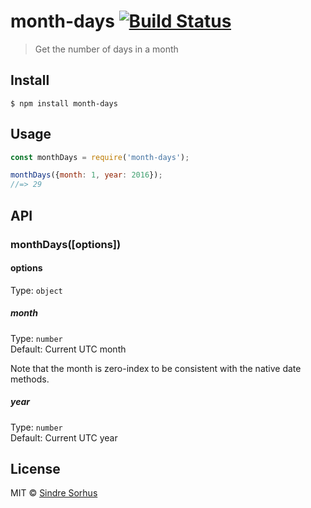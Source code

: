 # month-days [![Build Status](https://travis-ci.org/sindresorhus/month-days.svg?branch=master)](https://travis-ci.org/sindresorhus/month-days)

> Get the number of days in a month


## Install

```
$ npm install month-days
```


## Usage

```js
const monthDays = require('month-days');

monthDays({month: 1, year: 2016});
//=> 29
```


## API

### monthDays([options])

#### options

Type: `object`

##### month

Type: `number`<br>
Default: Current UTC month

Note that the month is zero-index to be consistent with the native date methods.

##### year

Type: `number`<br>
Default: Current UTC year


## License

MIT © [Sindre Sorhus](https://sindresorhus.com)
